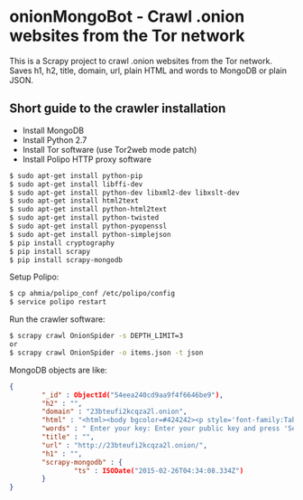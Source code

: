 onionMongoBot - Crawl .onion websites from the Tor network
==========================================================

This is a Scrapy project to crawl .onion websites from the Tor network. Saves h1, h2, title, domain, url, plain HTML and words to MongoDB or plain JSON.

Short guide to the crawler installation
---------------------------------------

- Install MongoDB
- Install Python 2.7
- Install Tor software (use Tor2web mode patch)
- Install Polipo HTTP proxy software

```sh
$ sudo apt-get install python-pip
$ sudo apt-get install libffi-dev
$ sudo apt-get install python-dev libxml2-dev libxslt-dev
$ sudo apt-get install html2text
$ sudo apt-get install python-html2text
$ sudo apt-get install python-twisted
$ sudo apt-get install python-pyopenssl
$ sudo apt-get install python-simplejson
$ pip install cryptography
$ pip install scrapy
$ pip install scrapy-mongodb
```

Setup Polipo:

```sh
$ cp ahmia/polipo_conf /etc/polipo/config
$ service polipo restart
```

Run the crawler software:

```sh
$ scrapy crawl OnionSpider -s DEPTH_LIMIT=3
or
$ scrapy crawl OnionSpider -o items.json -t json
```

MongoDB objects are like:

```json
{
        "_id" : ObjectId("54eea240cd9aa9f4f6646be9"),
        "h2" : "",
        "domain" : "23bteufi2kcqza2l.onion",
        "html" : "<html><body bgcolor=#424242><p style='font-family:Tahoma;font-size:24px;color:#FF0000'><br><b>Enter your key:<b><br></p><p style='font-family:Tahoma;font-size:16px;color:#FFFFFF'>Enter your public key and press 'Send'<br><form method='POST' action='/keyrecovery'><textarea autofocus name='key' placeholder='Enter you public key here' rows=4 cols=80 style='font-family:Courier New;font-size:16px'></textarea><br><br><input type='submit' value='Send' style='font-family:Tahoma;font-size:16px'></form></p></body></html>",
        "words" : " Enter your key: Enter your public key and press 'Send'",
        "title" : "",
        "url" : "http://23bteufi2kcqza2l.onion/",
        "h1" : "",
        "scrapy-mongodb" : {
                "ts" : ISODate("2015-02-26T04:34:08.334Z")
        }
}
```
